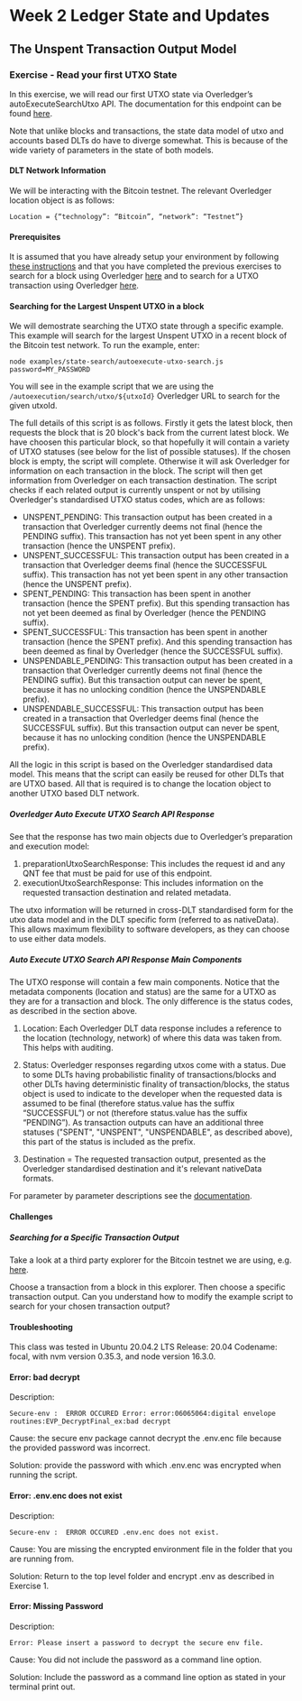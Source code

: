 # Week 2 Ledger State and Updates

## The Unspent Transaction Output Model

### Exercise - Read your first UTXO State

In this exercise, we will read our first UTXO state via Overledger’s autoExecuteSearchUtxo API. The documentation for this endpoint can be found [here](https://docs.overledger.io/#operation/autoExecuteSearchUtxoRequest). 

Note that unlike blocks and transactions, the state data model of utxo and accounts based DLTs do have to diverge somewhat. This is because of the wide variety of parameters in the state of both models.

#### DLT Network Information

We will be interacting with the Bitcoin testnet. The relevant Overledger location object is as follows:

``Location = {“technology”: “Bitcoin”, “network”: “Testnet”}``

#### Prerequisites

It is assumed that you have already setup your environment by following [these instructions](./Exercise1.md) and that you have completed the previous exercises to search for a block using Overledger [here](./Exercise2.md) and to search for a UTXO transaction using Overledger [here](./Exercise3.md).

#### Searching for the Largest Unspent UTXO in a block

We will demostrate searching the UTXO state through a specific example. This example will search for the largest Unspent UTXO in a recent block of the Bitcoin test network. To run the example, enter:

```
node examples/state-search/autoexecute-utxo-search.js password=MY_PASSWORD
```

You will see in the example script that we are using the `/autoexecution/search/utxo/${utxoId}` Overledger URL to search for the given utxoId.

The full details of this script is as follows. Firstly it gets the latest block, then requests the block that is 20 block's back from the current latest block. We have choosen this particular block, so that hopefully it will contain a variety of UTXO statuses (see below for the list of possible statuses). If the chosen block is empty, the script will complete. Otherwise it will ask Overledger for information on each transaction in the block. The script will then get information from Overledger on each transaction destination. The script checks if each related output is currently unspent or not by utilising Overledger's standardised UTXO status codes, which are as follows:

- UNSPENT_PENDING: This transaction output has been created in a transaction that Overledger currently deems not final (hence the PENDING suffix). This transaction has not yet been spent in any other transaction (hence the UNSPENT prefix).
- UNSPENT_SUCCESSFUL: This transaction output has been created in a transaction that Overledger deems final (hence the SUCCESSFUL suffix). This transaction has not yet been spent in any other transaction (hence the UNSPENT prefix).
- SPENT_PENDING: This transaction has been spent in another transaction (hence the SPENT prefix). But this spending transaction has not yet been deemed as final by Overledger (hence the PENDING suffix). 
- SPENT_SUCCESSFUL: This transaction has been spent in another transaction (hence the SPENT prefix). And this spending transaction has been deemed as final by Overledger (hence the SUCCESSFUL suffix). 
- UNSPENDABLE_PENDING: This transaction output has been created in a transaction that Overledger currently deems not final (hence the PENDING suffix). But this transaction output can never be spent, because it has no unlocking condition (hence the UNSPENDABLE prefix).
- UNSPENDABLE_SUCCESSFUL: This transaction output has been created in a transaction that Overledger deems final (hence the SUCCESSFUL suffix). But this transaction output can never be spent, because it has no unlocking condition (hence the UNSPENDABLE prefix).

All the logic in this script is based on the Overledger standardised data model. This means that the script can easily be reused for other DLTs that are UTXO based. All that is required is to change the location object to another UTXO based DLT network.

##### Overledger Auto Execute UTXO Search API Response

See that the response has two main objects due to Overledger’s preparation and execution model:

1. preparationUtxoSearchResponse: This includes the request id and any QNT fee that must be paid for use of this endpoint.
2. executionUtxoSearchResponse: This includes information on the requested transaction destination and related metadata. 

The utxo information will be returned in cross-DLT standardised form for the utxo data model and in the DLT specific form (referred to as nativeData). This allows maximum flexibility to software developers, as they can choose to use either data models.

##### Auto Execute UTXO Search API Response Main Components

The UTXO response will contain a few main components. Notice that the metadata components (location and status) are the same for a UTXO as they are for a transaction and block. The only difference is the status codes, as described in the section above.

1. Location: Each Overledger DLT data response includes a reference to the location (technology, network) of where this data was taken from. This helps with auditing.

2. Status: Overledger responses regarding utxos come with a status. Due to some DLTs having probabilistic finality of transactions/blocks and other DLTs having deterministic finality of transaction/blocks, the status object is used to indicate to the developer when the requested data is assumed to be final (therefore status.value has the suffix “SUCCESSFUL”) or not (therefore status.value has the suffix “PENDING”). As transaction outputs can have an additional three statuses ("SPENT", "UNSPENT", "UNSPENDABLE", as described above), this part of the status is included as the prefix.

3. Destination = The requested transaction output, presented as the Overledger standardised destination and it's relevant nativeData formats.

For parameter by parameter descriptions see the [documentation](https://docs.overledger.io/#operation/autoExecuteSearchUtxoRequest). 

#### Challenges

##### Searching for a Specific Transaction Output

Take a look at a third party explorer for the Bitcoin testnet we are using, e.g. [here](https://blockstream.info/testnet/). 

Choose a transaction from a block in this explorer. Then choose a specific transaction output. Can you understand how to modify the example script to search for your chosen transaction output?

#### Troubleshooting
This class was tested in Ubuntu 20.04.2 LTS Release: 20.04 Codename: focal, with nvm version 0.35.3, and node version 16.3.0. 

#### Error: bad decrypt 

Description:

```
Secure-env :  ERROR OCCURED Error: error:06065064:digital envelope routines:EVP_DecryptFinal_ex:bad decrypt
```

Cause: the secure env package cannot decrypt the .env.enc file because the provided password was incorrect.

Solution: provide the password with which .env.enc was encrypted when running the script.

#### Error: .env.enc does not exist 

Description:

```
Secure-env :  ERROR OCCURED .env.enc does not exist.
```

Cause: You are missing the encrypted environment file in the folder that you are running from.

Solution: Return to the top level folder and encrypt .env as described in Exercise 1.

#### Error: Missing Password

Description:

```
Error: Please insert a password to decrypt the secure env file.
```

Cause: You did not include the password as a command line option.

Solution: Include the password as a command line option as stated in your terminal print out.